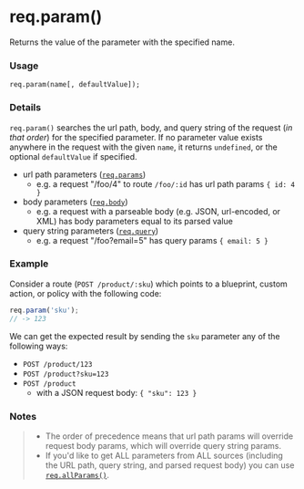 # req.param()
Returns the value of the parameter with the specified name.

### Usage

```usage
req.param(name[, defaultValue]);
```

### Details

`req.param()` searches the url path, body, and query string of the request (_in that order_) for the specified parameter.  If no parameter value exists anywhere in the request with the given `name`, it returns `undefined`, or the optional `defaultValue` if specified.

+ url path parameters ([`req.params`](https://sailsjs.com/documentation/reference/request-req/req-params))
  + e.g. a request "/foo/4" to route `/foo/:id` has url path params `{ id: 4 }`
+ body parameters ([`req.body`](https://sailsjs.com/documentation/reference/request-req/req-body))
  + e.g. a request with a parseable body (e.g. JSON, url-encoded, or XML) has body parameters equal to its parsed value
+ query string parameters ([`req.query`](https://sailsjs.com/documentation/reference/request-req/req-query))
  + e.g. a request "/foo?email=5" has query params `{ email: 5 }`


### Example

Consider a route (`POST /product/:sku`) which points to a blueprint, custom action, or policy with the following code:

```javascript
req.param('sku');
// -> 123
```

We can get the expected result by sending the `sku` parameter any of the following ways:

+ `POST /product/123`
+ `POST /product?sku=123`
+ `POST /product`
    + with a JSON request body: `{ "sku": 123 }`



### Notes
>+ The order of precedence means that url path params will override request body params, which will override query string params.
> + If you'd like to get ALL parameters from ALL sources (including the URL path, query string, and parsed request body) you can use [`req.allParams()`](https://sailsjs.com/documentation/reference/request-req/req-all-params).




<docmeta name="displayName" value="req.param()">
<docmeta name="pageType" value="method">

